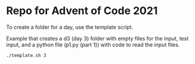 # Repo for Advent of Code 2021

To create a folder for a day, use the template script.

Example that creates a d3 (day 3) folder with empty files for the input, test input, and a python file (p1.py (part 1)) with code to read the input files.
```bash
./template.sh 3
```
